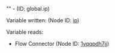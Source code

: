 "" - (ID: global.ip)

Variable written:
 (Node ID: [ip](../nodes/ip.md))

Variable reads:
* Flow Connector (Node ID: [1vqqpdh7jj](../nodes/1vqqpdh7jj.md))
